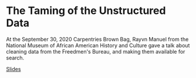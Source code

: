 # The Taming of the Unstructured Data

At the September 30, 2020 Carpentries Brown Bag, Rayvn Manuel from the National Museum of African American History and Culture gave a talk about cleaning data from the Freedmen's Bureau, and making them available for search.

[Slides](RManuel_FBSearch.pdf)